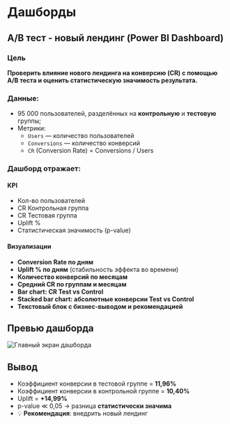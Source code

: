 # Дашборды
## A/B тест - новый лендинг (Power BI Dashboard)

### Цель 
**Проверить влияние нового лендинга на конверсию (CR) с помощью A/B теста и оценить статистическую значимость результата.**

### Данные:
- 95 000 пользователей, разделённых на **контрольную** и **тестовую** группы;
- Метрики:
  - `Users` — количество пользователей  
  - `Conversions` — количество конверсий  
  - `CR` (Conversion Rate) = Conversions / Users  

### Дашборд отражает:

#### KPI
- Кол-во пользователей  
- CR Контрольная группа  
- CR Тестовая группа  
- Uplift %  
- Статистическая значимость (p-value)  

#### Визуализации
- **Conversion Rate по дням** 
- **Uplift % по дням** (стабильность эффекта во времени)  
- **Количество конверсий по месяцам**  
- **Средний CR по группам и месяцам**  
- **Bar chart: CR Test vs Control**  
- **Stacked bar chart: абсолютные конверсии Test vs Control**  
- **Текстовый блок с бизнес-выводом и рекомендацией**  

##  Превью дашборда
![Главный экран дашборда](ab_screen.png)  

## Вывод
- Коэффициент конверсии в тестовой группе = **11,96%**  
- Коэффициент конверсии в контрольной группе = **10,40%**  
- Uplift = **+14,99%**  
- p-value ≪ 0,05 → разница **статистически значима**  
- 💡 **Рекомендация**: внедрить новый лендинг  



